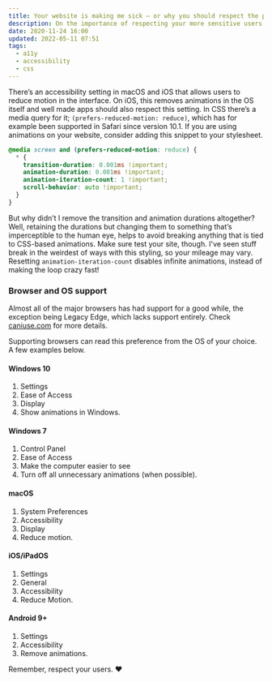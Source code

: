 ```yaml
---
title: Your website is making me sick — or why you should respect the preferences of your users
description: On the importance of respecting your more sensitive users
date: 2020-11-24 16:00
updated: 2022-05-11 07:51
tags:
  - a11y
  - accessibility
  - css
---
```


There’s an accessibility setting in macOS and iOS that allows users to reduce motion in the interface. On iOS, this removes animations in the OS itself and well made apps should also respect this setting. In CSS there’s a media query for it; `(prefers-reduced-motion: reduce)`, which has for example been supported in Safari since version 10.1. If you are using animations on your website, consider adding this snippet to your stylesheet.

```css
@media screen and (prefers-reduced-motion: reduce) {
  * {
    transition-duration: 0.001ms !important;
    animation-duration: 0.001ms !important;
    animation-iteration-count: 1 !important;
    scroll-behavior: auto !important;
  }
}
```

But why didn’t I remove the transition and animation durations altogether? Well, retaining the durations but changing them to something that’s imperceptible to the human eye, helps to avoid breaking anything that is tied to CSS-based animations. Make sure test your site, though. I've seen stuff break in the weirdest of ways with this styling, so your mileage may vary. Resetting `animation-iteration-count` disables infinite animations, instead of making the loop crazy fast!

### Browser and OS support

Almost all of the major browsers has had support for a good while, the exception being Legacy Edge, which lacks support entirely. Check [caniuse.com](https://caniuse.com/prefers-reduced-motion) for more details.

Supporting browsers can read this preference from the OS of your choice. A few examples below.

#### Windows 10

  1. Settings
  1. Ease of Access
  1. Display
  1. Show animations in Windows.

#### Windows 7

  1. Control Panel
  1. Ease of Access
  1. Make the computer easier to see
  1. Turn off all unnecessary animations (when possible).

#### macOS

  1. System Preferences
  1. Accessibility
  1. Display
  1. Reduce motion.

#### iOS/iPadOS

  1. Settings
  1. General
  1. Accessibility
  1. Reduce Motion.

#### Android 9+

  1. Settings
  1. Accessibility
  1. Remove animations.

Remember, respect your users. ❤️
